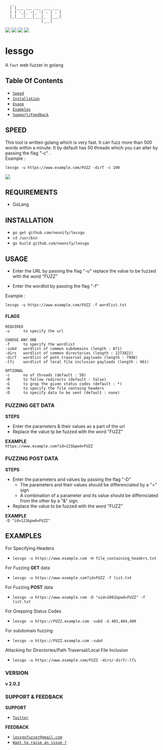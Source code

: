        _
      | |___ ___ ___ ___ ___
      | | -_|_ -|_ -| . | . |
      |_|___|___|___|_  |___|
                    |___|
<img src="https://img.shields.io/badge/Language-Golang-blue">    <img src="https://img.shields.io/badge/License-GNU General Public License v3.0-green">
<img src="https://img.shields.io/badge/Author-Neonify-white">      <img src="https://img.shields.io/badge/Credits-NeGo-orange">


# lessgo
A `fast` web fuzzer in golang

## Table Of Contents
* <a href="#SPEED">`Speed`</a> 
* <a href="#INSTALLATION">`Installation`</a>
* <a href="#USAGE">`Usage`</a>
* <a href="#EXAMPLES">`Examples`</a>
* <a href="#SUPPORT & FEEDBACK">`Support/Feedback`</a>

## SPEED 
This tool is written golang which is very fast. 
It can fuzz more than 500 words within a minute.
It by default has 50 threads which you can alter
by passing the flag "-c" . \
Example : 
```
lessgo -u https://www.example.com/FUZZ -dirT -c 100
```
<img src="https://upload.wikimedia.org/wikipedia/commons/thumb/0/05/Go_Logo_Blue.svg/1200px-Go_Logo_Blue.svg.png">

## REQUIREMENTS
* GoLang

## INSTALLATION
* `go get github.com/neonify/lessgo`
* `cd /usr/bin`
* `go build github.com/neonify/lessgo`


## USAGE 

* Enter the URL by passing the flag "-u" replace the value to be fuzzed with the word "FUZZ"

* Enter the wordlist by passing the flag "-f"

Example : 
```
lessgo -u https://www.example.com/FUZZ -f wordlist.txt
```

#### FLAGS
```
REQUIRED
-u      to specify the url 

CHOOSE ANY ONE 
-f      to specify the wordlist
-subd   wordlist of common subdomains (length : 871)
-dirs   wordlist of common directories (length : 1273822)
-dirT   wordlist of path traversal payloads (length : 7988)
-lfi    wordlist of local file inclusion payloads (length : 961)

OPTIONAL 
-c      no of threads (default : 50)
-R      to follow redirects (default : false)
-G      to grep the given status codes (default : *)
-H      to specify the file containg headers
-D      to specify data to be sent (default : none)
```
### FUZZING GET DATA
__STEPS__
* Enter the parameters & their values as a part of the url
* Replace the value tp be fuzzed with the word "FUZZ" 

__EXAMPLE__ \
`https://www.example.com?id=123&pwd=FUZZ`

### FUZZING POST DATA 
__STEPS__
* Enter the parameters and values by passing the flag "-D"
    * The parameters and their values should be differenciated by a "=" sign
    * A combination of a parameter and its value should be differnciated
from the other by a "&" sign.
* Replace the value to be fuzzed with the word "FUZZ" 

__EXAMPLE__ \
`-D "id=123&pwd=FUZZ"`

## EXAMPLES
For Specifying Headers 
* `lessgo -u https://www.example.com -H file_containing_headers.txt`

For Fuzzing __GET__ data
* `lessgo -u https://www.example.com?id=FUZZ -f list.txt`

For Fuzzing __POST__ data
* `lessgo -u https://www.example.com -D "uid=1001&pwd=FUZZ" -f list.txt`

For Grepping Status Codes
* `lessgo -u https://FUZZ.example.com -subd -G 403,404,400`

For subdomain fuzzing
* `lessgo -u https://FUZZ.example.com -subd`

Attacking for Directories/Path Traversal/Local File Inclusion
* `lessgo -u https://www.example.com/FUZZ -dirs/-dirT/-lfi`


### VERSION
<strong>v 2.0.2</strong>

### SUPPORT & FEEDBACK

__SUPPORT__
* <a href="https://mobile.twitter.com/neonify4">`Twitter`</a>

__FEEDBACK__
* <a href="mailto:lessgofuzzer@gmail.com">`lessgofuzzer@gmail.com`</a>
* <a href="https://github.com/neonify/lessgo/issues">`Want to raise an issue ?`</a>
